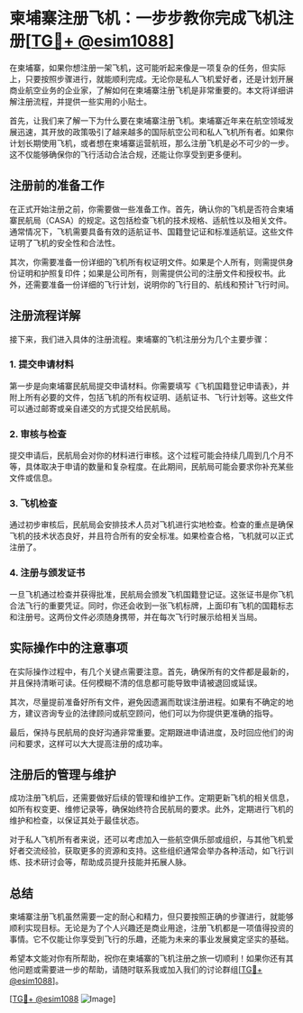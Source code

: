 # 柬埔寨注册飞机：一步步教你完成飞机注册[[TG💪+ @esim1088](https://t.me/s/esim1088)]

在柬埔寨，如果你想注册一架飞机，这可能听起来像是一项复杂的任务，但实际上，只要按照步骤进行，就能顺利完成。无论你是私人飞机爱好者，还是计划开展商业航空业务的企业家，了解如何在柬埔寨注册飞机是非常重要的。本文将详细讲解注册流程，并提供一些实用的小贴士。

首先，让我们来了解一下为什么要在柬埔寨注册飞机。柬埔寨近年来在航空领域发展迅速，其开放的政策吸引了越来越多的国际航空公司和私人飞机所有者。如果你计划长期使用飞机，或者想在柬埔寨运营航班，那么注册飞机是必不可少的一步。这不仅能够确保你的飞行活动合法合规，还能让你享受到更多便利。

## 注册前的准备工作

在正式开始注册之前，你需要做一些准备工作。首先，确认你的飞机是否符合柬埔寨民航局（CASA）的规定。这包括检查飞机的技术规格、适航性以及相关文件。通常情况下，飞机需要具备有效的适航证书、国籍登记证和标准适航证。这些文件证明了飞机的安全性和合法性。

其次，你需要准备一份详细的飞机所有权证明文件。如果是个人所有，则需提供身份证明和护照复印件；如果是公司所有，则需提供公司的注册文件和授权书。此外，还需要准备一份详细的飞行计划，说明你的飞行目的、航线和预计飞行时间。

## 注册流程详解

接下来，我们进入具体的注册流程。柬埔寨的飞机注册分为几个主要步骤：

### 1. 提交申请材料

第一步是向柬埔寨民航局提交申请材料。你需要填写《飞机国籍登记申请表》，并附上所有必要的文件，包括飞机的所有权证明、适航证书、飞行计划等。这些文件可以通过邮寄或亲自递交的方式提交给民航局。

### 2. 审核与检查

提交申请后，民航局会对你的材料进行审核。这个过程可能会持续几周到几个月不等，具体取决于申请的数量和复杂程度。在此期间，民航局可能会要求你补充某些文件或信息。

### 3. 飞机检查

通过初步审核后，民航局会安排技术人员对飞机进行实地检查。检查的重点是确保飞机的技术状态良好，并且符合所有的安全标准。如果检查合格，飞机就可以正式注册了。

### 4. 注册与颁发证书

一旦飞机通过检查并获得批准，民航局会颁发飞机国籍登记证。这张证书是你飞机合法飞行的重要凭证。同时，你还会收到一张飞机标牌，上面印有飞机的国籍标志和注册号。这两份文件必须随身携带，并在每次飞行时展示给相关当局。

## 实际操作中的注意事项

在实际操作过程中，有几个关键点需要注意。首先，确保所有的文件都是最新的，并且保持清晰可读。任何模糊不清的信息都可能导致申请被退回或延误。

其次，尽量提前准备好所有文件，避免因遗漏而耽误注册进程。如果有不确定的地方，建议咨询专业的法律顾问或航空顾问，他们可以为你提供更准确的指导。

最后，保持与民航局的良好沟通非常重要。定期跟进申请进度，及时回应他们的询问和要求，这样可以大大提高注册的成功率。

## 注册后的管理与维护

成功注册飞机后，还需要做好后续的管理和维护工作。定期更新飞机的相关信息，如所有权变更、维修记录等，确保始终符合民航局的要求。此外，定期进行飞机的维护和检查，以保证其处于最佳状态。

对于私人飞机所有者来说，还可以考虑加入一些航空俱乐部或组织，与其他飞机爱好者交流经验，获取更多的资源和支持。这些组织通常会举办各种活动，如飞行训练、技术研讨会等，帮助成员提升技能并拓展人脉。

## 总结

柬埔寨注册飞机虽然需要一定的耐心和精力，但只要按照正确的步骤进行，就能够顺利实现目标。无论是为了个人兴趣还是商业用途，注册飞机都是一项值得投资的事情。它不仅能让你享受到飞行的乐趣，还能为未来的事业发展奠定坚实的基础。

希望本文能对你有所帮助，祝你在柬埔寨的飞机注册之旅一切顺利！如果你还有其他问题或需要进一步的帮助，请随时联系我或加入我们的讨论群组[[TG💪+ @esim1088](https://t.me/s/esim1088)]。

[[TG💪+ @esim1088](https://t.me/s/esim1088) ![Image](https://i.postimg.cc/4NQfJmqS/Snipaste-2025-05-13-00-14-12.png)]